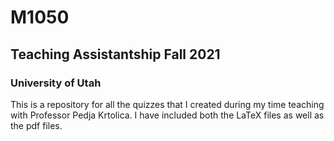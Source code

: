 # M1050

## Teaching Assistantship Fall 2021
### University of Utah

This is a repository for all the quizzes that I created during my time teaching with Professor Pedja Krtolica.  I have included both the LaTeX files as well as the pdf files.
